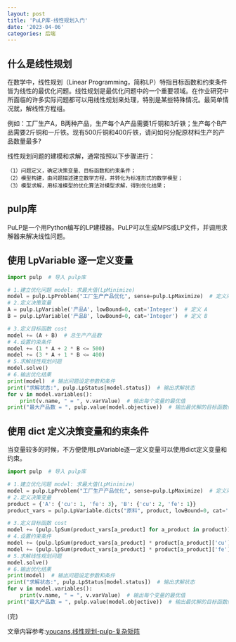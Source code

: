 ```yaml
---
layout: post
title: 'PuLP库-线性规划入门'
date: '2023-04-06'
categories: 后端
---
```


## 什么是线性规划

在数学中，线性规划（Linear Programming，简称LP）特指目标函数和约束条件皆为线性的最优化问题。线性规划是最优化问题中的一个重要领域。在作业研究中所面临的许多实际问题都可以用线性规划来处理，特别是某些特殊情况。最简单情况就，解线性方程组。

例如：工厂生产A，B两种产品，生产每个A产品需要1斤铜和3斤铁；生产每个B产品需要2斤铜和一斤铁。现有500斤铜和400斤铁，请问如何分配原材料生产的产品数量最多?

线性规划问题的建模和求解，通常按照以下步骤进行：

    （1）问题定义，确定决策变量、目标函数和约束条件；
    （2）模型构建，由问题描述建立数学方程，并转化为标准形式的数学模型；
    （3）模型求解，用标准模型的优化算法对模型求解，得到优化结果；

## pulp库

PuLP是一个用Python编写的LP建模器。PuLP可以生成MPS或LP文件，并调用求解器来解决线性问题。

## 使用 LpVariable 逐一定义变量

``` python
import pulp  # 导入 pulp库

# 1.建立优化问题 model: 求最大值(LpMinimize)
model = pulp.LpProblem("工厂生产产品优化", sense=pulp.LpMaximize)  # 定义问题，求最大值
# 2.定义决策变量
A = pulp.LpVariable('产品A', lowBound=0, cat='Integer')  # 定义 A
B = pulp.LpVariable('产品B', lowBound=0, cat='Integer')  # 定义 B

# 3.定义目标函数 cost
model += (A + B)  # 总生产产品数
# 4.设置约束条件
model += (1 * A + 2 * B <= 500)
model += (3 * A + 1 * B <= 400)
# 5.求解线性规划问题
model.solve()
# 6.输出优化结果
print(model)  # 输出问题设定参数和条件
print("求解状态:", pulp.LpStatus[model.status])  # 输出求解状态
for v in model.variables():
    print(v.name, " = ", v.varValue)  # 输出每个变量的最优值
print("最大产品数 = ", pulp.value(model.objective))  # 输出最优解的目标函数值
```

## 使用 dict 定义决策变量和约束条件

当变量较多的时候，不方便使用LpVariable逐一定义变量可以使用dict定义变量和约束。

``` python
import pulp  # 导入 pulp库

# 1.建立优化问题 model: 求最大值(LpMinimize)
model = pulp.LpProblem("工厂生产产品优化", sense=pulp.LpMaximize)  # 定义问题，求最大值
# 2.定义决策变量
product = {'A': {'cu': 1, 'fe': 3}, 'B': {'cu': 2, 'fe': 1}}
product_vars = pulp.LpVariable.dicts("原料", product, lowBound=0, cat='Integer')

# 3.定义目标函数 cost
model += (pulp.lpSum(product_vars[a_product] for a_product in product))  # 总生产产品数
# 4.设置约束条件
model += (pulp.lpSum(product_vars[a_product] * product[a_product]['cu'] for a_product in product) <= 500)
model += (pulp.lpSum(product_vars[a_product] * product[a_product]['fe'] for a_product in product) <= 400)
# 5.求解线性规划问题
model.solve()
# 6.输出优化结果
print(model)  # 输出问题设定参数和条件
print("求解状态:", pulp.LpStatus[model.status])  # 输出求解状态
for v in model.variables():
    print(v.name, " = ", v.varValue)  # 输出每个变量的最优值
print("最大产品数 = ", pulp.value(model.objective))  # 输出最优解的目标函数值
```

(完)

文章内容参考:[youcans](https://www.jianshu.com/u/5df8372991c5),[线性规划-pulp-复杂矩阵](https://zhuanlan.zhihu.com/p/61636250)